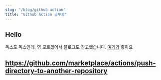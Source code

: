```yaml
---
slug: "/blog/github action"
title: "Github Action 공부중"
---
```


## Hello

독스도 독스인데, 영 모르겠어서 블로그도 참고했습니다.
[여기가](https://velog.io/@kimdoyeong/Github-Actions%EB%A1%9C-Github-Pages-%EC%9E%90%EB%8F%99-%EB%B0%B0%ED%8F%AC) 좋아요

## https://github.com/marketplace/actions/push-directory-to-another-repository
